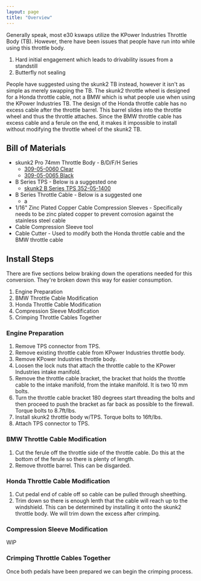 ```yaml
---
layout: page
title: "Overview"
---
```


Generally speak, most e30 kswaps utilize the KPower Industries Throttle Body (TB). However, there have been issues that people have run into while using this throttle body.

1. Hard initial engagement which leads to drivability issues from a standstill
2. Butterfly not sealing

People have suggested using the skunk2 TB instead, however it isn't as simple as merely swapping the TB. The skunk2 throttle wheel is designed for a Honda throttle cable, not a BMW which is what people use when using the KPower Industries TB. The design of the Honda throttle cable has no excess cable after the throttle barrel. This barrel slides into the throttle wheel and thus the throttle attaches. Since the BMW throttle cable has excess cable and a ferule on the end, it makes it impossible to install without modifying the throttle wheel of the skunk2 TB.

## Bill of Materials

- skunk2 Pro 74mm Throttle Body - B/D/F/H Series
  - [309-05-0060 Clear](https://skunk2.com/induction/throttle-bodies/pro-74mm-throttle-body-b-d-f-h-series-309-05-0060.html)
  - [309-05-0065 Black](https://skunk2.com/induction/throttle-bodies/pro-74mm-throttle-body-b-d-f-h-series-black-309-05-0065.html)
- B Series TPS - Below is a suggested one
  - [skunk2 B Series TPS 352-05-1400](https://skunk2.com/throttle-position-sensor-tps-honda-b-d-f-h-series-352-05-1400.html)
- B Series Throttle Cable - Below is a suggested one
  - a
- 1/16" Zinc Plated Copper Cable Compression Sleeves - Specifically needs to be zinc plated copper to prevent corrosion against the stainless steel cable
- Cable Compression Sleeve tool
- Cable Cutter - Used to modify both the Honda throttle cable and the BMW throttle cable

## Install Steps

There are five sections below braking down the operations needed for this conversion. They're broken down this way for easier consumption.

1. Engine Preparation
2. BMW Throttle Cable Modification
3. Honda Throttle Cable Modification
4. Compression Sleeve Modification
5. Crimping Throttle Cables Together

### Engine Preparation

1. Remove TPS connector from TPS.
2. Remove existing throttle cable from KPower Industries throttle body.
3. Remove KPower Industries throttle body.
4. Loosen the lock nuts that attach the throttle cable to the KPower Industries intake manifold.
5. Remove the throttle cable bracket, the bracket that holds the throttle cable to the intake manifold, from the intake manifold. It is two 10 mm bolts.
6. Turn the throttle cable bracket 180 degrees start threading the bolts and then proceed to push the bracket as far back as possible to the firewall. Torque bolts to 8.7ft/lbs.
7. Install skunk2 throttle body w/TPS. Torque bolts to 16ft/lbs.
8. Attach TPS connector to TPS.

### BMW Throttle Cable Modification

1. Cut the ferule off the throttle side of the throttle cable. Do this at the bottom of the ferule so there is plenty of length.
2. Remove throttle barrel. This can be disgarded.

### Honda Throttle Cable Modification

1. Cut pedal end of cable off so cable can be pulled through sheething.
2. Trim down so there is enough lenth that the cable will reach up to the windshield. This can be determined by installing it onto the skunk2 throttle body. We will trim down the excess after crimping.

### Compression Sleeve Modification

WIP

### Crimping Throttle Cables Together

Once both pedals have been prepared we can begin the crimping process.
